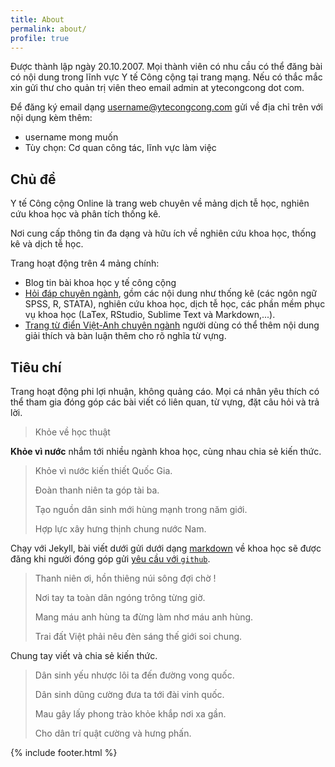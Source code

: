 ```yaml
---
title: About
permalink: about/
profile: true
---
```


Được thành lập ngày 20.10.2007. Mọi thành viên có nhu cầu có thể đăng bài có nội dung trong lĩnh vực Y tế Công cộng tại trang mạng. Nếu có thắc mắc xin gửi thư cho quản trị viên theo email admin at ytecongcong dot com.


Để đăng ký email dạng username@ytecongcong.com gửi về địa chỉ trên với nội dụng kèm thêm:

- username mong muốn
- Tùy chọn: Cơ quan công tác, lĩnh vực làm việc

## Chủ đề

Y tế Công cộng Online là trang web chuyên về mảng dịch tễ học, nghiên cứu khoa học và phân tích thống kê.

Nơi cung cấp thông tin đa dạng và hữu ích về nghiên cứu khoa học, thống kê và dịch tễ học.

Trang hoạt động trên 4 mảng chính:

- Blog tin bài khoa học y tế công cộng
- <a href="http://stats.ytecongcong.com" rel="nofollow">Hỏi đáp chuyên ngành</a>, gồm các nội dung như thống kê (các ngôn ngữ SPSS, R, STATA), nghiên cứu khoa học, dịch tễ học, các phần mềm phục vụ khoa học (LaTex, RStudio, Sublime Text và Markdown,...).
- <a href="http://www.ytecongcong.com/glossary" rel="nofollow">Trang từ điển Việt-Anh chuyên ngành</a> người dùng có thể thêm nội dung giải thích và bàn luận thêm cho rõ nghĩa từ vựng.

## Tiêu chí

Trang hoạt động phi lợi nhuận, không quảng cáo. Mọi cá nhân yêu thích có thể tham gia đóng góp các bài viết có liên quan, từ vựng, đặt câu hỏi và trả lời.

> Khỏe về học thuật

**Khỏe vì nước** nhắm tới nhiều ngành khoa học, cùng nhau chia sẻ kiến thức.

> Khỏe vì nước kiến thiết Quốc Gia.
>
> Đoàn thanh niên ta góp tài ba.
>
> Tạo nguồn dân sinh mới hùng mạnh trong năm giới.
>
> Hợp lực xây hưng thịnh chung nước Nam.

Chạy với Jekyll, bài viết dưới gửi dưới dạng [markdown](https://guides.github.com/features/mastering-markdown/) về  khoa học sẽ được đăng khi người đóng góp gửi [yêu cầu với `github`](https://github.com/kklot/nghiencuu/pulls
).

> Thanh niên ơi, hồn thiêng núi sông đợi chờ !
>
> Nơi tay ta toàn dân ngóng trông từng giờ.
>
> Mang máu anh hùng ta đừng làm nhơ máu anh hùng.
>
> Trai đất Việt phải nêu đèn sáng thế giới soi chung.

Chung tay viết và chia sẻ kiến thức.

> Dân sinh yếu nhược lôi ta đến đường vong quốc.
>
> Dân sinh dũng cường đưa ta tới đài vinh quốc.
>
> Mau gây lấy phong trào khỏe khắp nơi xa gần.
>
> Cho dân trí quật cường và hưng phấn.


{% include footer.html %}
